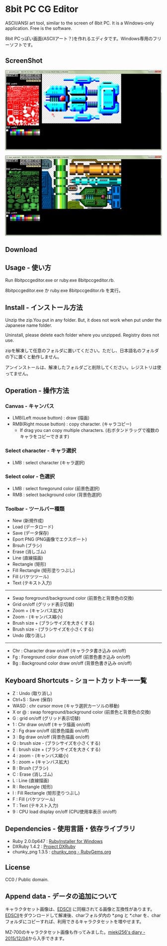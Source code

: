 8bit PC CG Editor
=================

ASCII/ANSI art tool, similar to the screen of 8bit PC. It is a Windows-only application. Free is the software.

8bit PCっぽい画面(ASCIIアート？)を作れるエディタです。Windows専用のフリーソフトです。

## ScreenShot

![ScreenShot1](screenshot/8bitpccgeditor_ss1.png?raw=true )

![ScreenShot2](screenshot/8bitpccgeditor_ss2.png?raw=true )

## Download


## Usage - 使い方

Run 8bitpccgeditor.exe or ruby.exe 8bitpccgeditor.rb.

8bitpccgeditor.exe か ruby.exe 8bitpccgeditor.rb を実行。

## Install - インストール方法
Unzip the zip.You put in any folder. But, it does not work when put under the Japanese name folder.

Uninstall, please delete each folder where you unzipped. Registry does not use.

zipを解凍して任意のフォルダに置いてください。ただし、日本語名のフォルダの下に置くと動作しません。

アンインストールは、解凍したフォルダごと削除してください。レジストリは使ってません。

## Operation - 操作方法

### Canvas - キャンバス

* LMB(Left mouse button) : draw (描画)
* RMB(Right mouse button) : copy character. (キャラコピー)
    * If drag you can copy multiple characters. (右ボタンドラッグで複数のキャラをコピーできます)

### Select character - キャラ選択

* LMB : select character (キャラ選択)

### Select color - 色選択

* LMB : select foregorund color (前景色選択)
* RMB : select background color (背景色選択)

### Toolbar - ツールバー種類

* New (新規作成)
* Load (データロード)
* Save (データ保存)
* Eport PNG (PNG画像でエクスポート)
* Brsuh (ブラシ)
* Erase (消しゴム)
* Line (直線描画)
* Rectangle (矩形)
* Fill Rectangle (矩形塗りつぶし)
* Fill (バケツツール)
* Text (テキスト入力)

- - - - 

* Swap foreground/background color (前景色と背景色の交換)
* Grid on/off (グリッド表示切替)
* Zoom + (キャンバス拡大)
* Zoom - (キャンバス縮小)
* Brush size + (ブラシサイズを大きくする)
* Brush size - (ブラシサイズを小さくする)
* Undo (取り消し)

- - - - 

* Chr : Character draw on/off (キャラクタ書き込み on/off)
* Fg : Foreground color draw on/off (前景色書き込み on/off)
* Bg : Background color draw on/off (背景色書き込み on/off)

## Keyboard Shortcuts - ショートカットキー一覧

* Z : Undo (取り消し)
* Ctrl+S : Save (保存)
* WASD : chr cursor move (キャラ選択カーソルの移動)
* X or @ : swap foreground/background color (前景色と背景色の交換)
* G : grid on/off (グリッド表示切替)
* 1 : Chr draw on/off (キャラ描画 on/off)
* 2 : Fg draw on/off (前景色描画 on/off)
* 3 : Bg draw on/off (背景色描画 on/off)
* Q : brush size - (ブラシサイズを小さくする)
* E : brush size + (ブラシサイズを大きくする)
* 4 : zoom - (キャンバス縮小)
* 5 : zoom + (キャンバス拡大)
* B : Brush (ブラシ)
* C : Erase (消しゴム)
* L : Line (直線描画)
* R : Rectangle (矩形)
* I : Fill Rectangle (矩形塗りつぶし)
* F : Fill (バケツツール)
* T : Text (テキスト入力)
* 9 : CPU load display on/off (CPU使用率表示 on/off)

## Dependencies - 使用言語・依存ライブラリ

* Ruby 2.0.0p647 : [RubyInstaller for Windows](http://rubyinstaller.org/ )
* DXRuby 1.4.2 : [Project DXRuby](http://dxruby.osdn.jp/ )
* chunky_png 1.3.5 : [chunky_png - RubyGems.org](https://rubygems.org/gems/chunky_png/versions/1.3.5 )


## License

CC0 / Public domain.


## Append data - データの追加について

キャラクタセット画像は、[EDSCII] に同梱されてる画像と互換性があります。[EDSCII]をダウンロードして解凍後、charフォルダ内の \*.png と \*.char を、charフォルダにコピーすれば、利用できるキャラクタセットを増やせます。

MZ-700のキャラクタセット画像も作ってみました。[mieki256's diary - 2015/12/04](http://blawat2015.no-ip.com/~mieki256/diary/20151204.html#201512041 )から入手できます。
 
[EDSCII]:http://vectorpoem.com/edscii/

